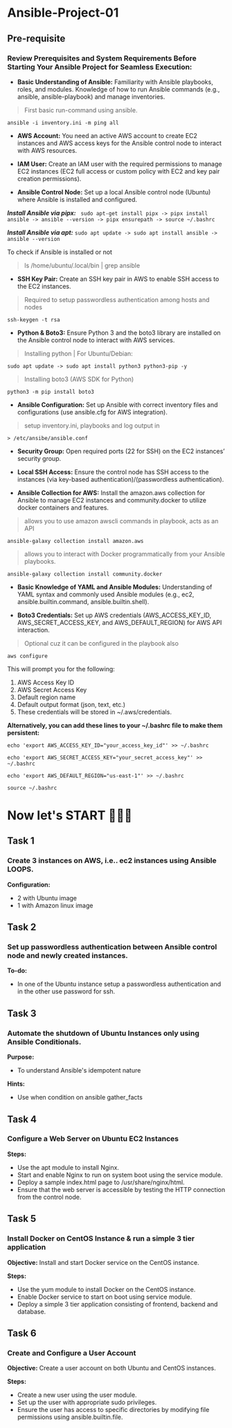 # Ansible-Project-01
## Pre-requisite
### Review Prerequisites and System Requirements Before Starting Your Ansible Project for Seamless Execution:


- **Basic Understanding of Ansible:** Familiarity with Ansible playbooks, roles, and modules. Knowledge of how to run Ansible commands (e.g., ansible, ansible-playbook) and manage inventories.
> First basic run-command using ansible.
```
ansible -i inventory.ini -m ping all
```

- **AWS Account:** You need an active AWS account to create EC2 instances and AWS access keys for the Ansible control node to interact with AWS resources.

- **IAM User:** Create an IAM user with the required permissions to manage EC2 instances (EC2 full access or custom policy with EC2 and key pair creation permissions).

- **Ansible Control Node:** Set up a local Ansible control node (Ubuntu) where Ansible is installed and configured.

***Install Ansible via pipx:***
``` sudo apt-get install pipx -> pipx install ansible -> ansible --version -> pipx ensurepath -> source ~/.bashrc```

***Install Ansible via apt:***
``` sudo apt update -> sudo apt install ansible -> ansible --version ```

To check if Ansible is installed or not
> ls /home/ubuntu/.local/bin | grep ansible

- **SSH Key Pair:** Create an SSH key pair in AWS to enable SSH access to the EC2 instances.
> Required to setup passwordless authentication among hosts and nodes
```
ssh-keygen -t rsa
```

- **Python & Boto3:** Ensure Python 3 and the boto3 library are installed on the Ansible control node to interact with AWS services.
> Installing python | For Ubuntu/Debian:

``` sudo apt update -> sudo apt install python3 python3-pip -y ```

> Installing boto3 (AWS SDK for Python)

``` python3 -m pip install boto3 ```

- **Ansible Configuration:** Set up Ansible with correct inventory files and configurations (use ansible.cfg for AWS integration).

> setup inventory.ini, playbooks and log output in

```
> /etc/ansibe/ansible.conf
```

- **Security Group:** Open required ports (22 for SSH) on the EC2 instances’ security group.

- **Local SSH Access:** Ensure the control node has SSH access to the instances (via key-based authentication)/(passwordless authentication).

- **Ansible Collection for AWS:** Install the amazon.aws collection for Ansible to manage EC2 instances and community.docker to utilize docker containers and features.

> allows you to use amazon awscli commands in playbook, acts as an API
```
ansible-galaxy collection install amazon.aws
```

> allows you to interact with Docker programmatically from your Ansible playbooks.
```
ansible-galaxy collection install community.docker
```


- **Basic Knowledge of YAML and Ansible Modules:** Understanding of YAML syntax and commonly used Ansible modules (e.g., ec2, ansible.builtin.command, ansible.builtin.shell).

- **Boto3 Credentials:** Set up AWS credentials (AWS_ACCESS_KEY_ID, AWS_SECRET_ACCESS_KEY, and AWS_DEFAULT_REGION) for AWS API interaction.

> Optional cuz it can be configured in the playbook also

``` aws configure ```

This will prompt you for the following:

1. AWS Access Key ID
2. AWS Secret Access Key
3. Default region name
4. Default output format (json, text, etc.)
5. These credentials will be stored in ~/.aws/credentials.

**Alternatively, you can add these lines to your ~/.bashrc file to make them persistent:**

```
echo 'export AWS_ACCESS_KEY_ID="your_access_key_id"' >> ~/.bashrc

echo 'export AWS_SECRET_ACCESS_KEY="your_secret_access_key"' >> ~/.bashrc

echo 'export AWS_DEFAULT_REGION="us-east-1"' >> ~/.bashrc

source ~/.bashrc
```

# Now let's START 🚀👨‍💻

## Task 1
### Create 3 instances on AWS, i.e.. ec2 instances using Ansible LOOPS.

**Configuration:**

* 2 with Ubuntu image
* 1 with Amazon linux image

## Task 2
### Set up passwordless authentication between Ansible control node and newly created instances.

**To-do:**

* In one of the Ubuntu instance setup a passwordless authentication and in the other use password for ssh.

## Task 3
### Automate the shutdown of Ubuntu Instances only using Ansible Conditionals.

**Purpose:**
* To understand Ansible's idempotent nature

**Hints:**
* Use when condition on ansible gather_facts

## Task 4
### Configure a Web Server on Ubuntu EC2 Instances

**Steps:**

* Use the apt module to install Nginx.
* Start and enable Nginx to run on system boot using the service module.
* Deploy a sample index.html page to /usr/share/nginx/html.
* Ensure that the web server is accessible by testing the HTTP connection from the control node.

## Task 5
### Install Docker on CentOS Instance & run a simple 3 tier application

**Objective:** Install and start Docker service on the CentOS instance.

**Steps:**

* Use the yum module to install Docker on the CentOS instance.
* Enable Docker service to start on boot using service module.
* Deploy a simple 3 tier application consisting of frontend, backend and database.

## Task 6
### Create and Configure a User Account

**Objective:** Create a user account on both Ubuntu and CentOS instances.

**Steps:**

* Create a new user using the user module.
* Set up the user with appropriate sudo privileges.
* Ensure the user has access to specific directories by modifying file permissions using ansible.builtin.file.

